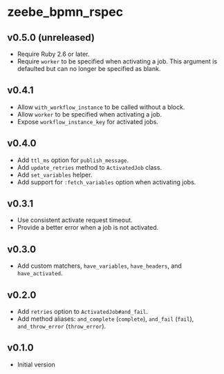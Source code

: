 # zeebe_bpmn_rspec

## v0.5.0 (unreleased)
- Require Ruby 2.6 or later.
- Require `worker` to be specified when activating a job. This argument is
  defaulted but can no longer be specified as blank.

## v0.4.1
- Allow `with_workflow_instance` to be called without a block.
- Allow `worker` to be specified when activating a job.
- Expose `workflow_instance_key` for activated jobs.

## v0.4.0
- Add `ttl_ms` option for `publish_message`.
- Add `update_retries` method to `ActivatedJob` class.
- Add `set_variables` helper.
- Add support for `:fetch_variables` option when activating jobs.

## v0.3.1
- Use consistent activate request timeout.
- Provide a better error when a job is not activated.

## v0.3.0
- Add custom matchers, `have_variables`, `have_headers`, and `have_activated`.

## v0.2.0
- Add `retries` option to `ActivatedJob#and_fail`.
- Add method aliases: `and_complete` (`complete`), `and_fail` (`fail`), `and_throw_error` (`throw_error`).

## v0.1.0
- Initial version
